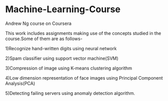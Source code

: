 # Machine-Learning-Course
Andrew Ng course on Coursera

This work includes assignments making use of the concepts studied in the course.Some of them are as follows-

1)Recognize hand-written digits using neural network

2)Spam classifier using support vector machine(SVM) 

3)Compression of image using K-means clustering algorithm

4)Low dimension representation of face images using Principal Component Analysis(PCA)

5)Detecting failing servers using anomaly detection algorithm.
